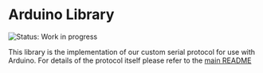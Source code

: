 # Arduino Library

![Status: Work in progress](https://img.shields.io/badge/Status-Work%20in%20progress-yellow)

This library is the implementation of our custom serial protocol for use with Arduino. For details of the protocol itself please refer to the [main README](../README.md)

